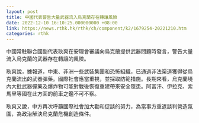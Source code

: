 ```yaml
---
layout: post
title: 中國代表警告大量武器流入烏克蘭存在轉讓風險
date: 2022-12-10 16:10:25.000000000 +08:00
link: https://news.rthk.hk/rthk/ch/component/k2/1679254-20221210.htm
categories: rthk
---
```


中國常駐聯合國副代表耿爽在安理會審議向烏克蘭提供武器問題時發言，警告大量流入烏克蘭的武器存在轉讓的風險。

耿爽說，據報道，中東、非洲一些武裝集團和恐怖組織，已通過非法渠道獲得從烏克蘭流出的武器彈藥。國際社會應當重視，並採取防範措施。長期來看，烏克蘭境內大批武器彈藥及爆炸物可能對戰後恢復重建帶來安全隱患。阿富汗、伊拉克、索馬里等國在此方面的前車之鑑不可不察。

耿爽又說，中方再次呼籲國際社會加大勸和促談的努力，為當事方重返談判營造氛圍，為政治解決烏克蘭危機創造條件。

